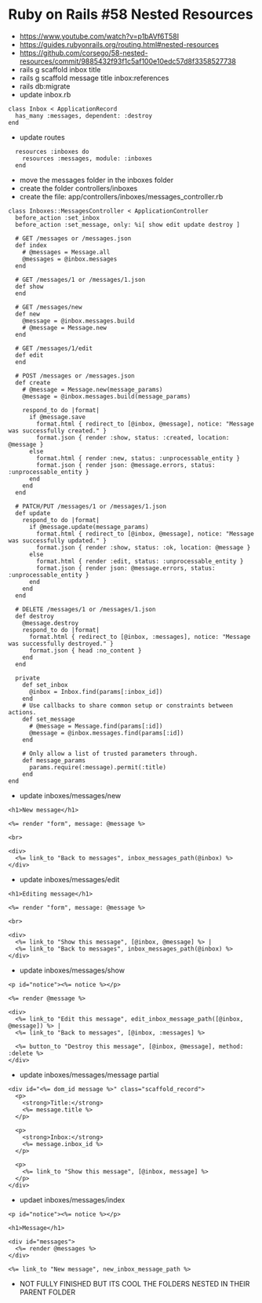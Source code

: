 # Ruby on Rails #58 Nested Resources

- https://www.youtube.com/watch?v=p1bAVf6T58I
- https://guides.rubyonrails.org/routing.html#nested-resources
- https://github.com/corsego/58-nested-resources/commit/9885432f93f1c5af100e10edc57d8f3358527738
- rails g scaffold inbox title
- rails g scaffold message title inbox:references
- rails db:migrate
- update inbox.rb

```
class Inbox < ApplicationRecord
  has_many :messages, dependent: :destroy
end
```

- update routes

```
  resources :inboxes do
    resources :messages, module: :inboxes
  end
```

- move the messages folder in the inboxes folder
- create the folder controllers/inboxes
- create the file: app/controllers/inboxes/messages_controller.rb

```
class Inboxes::MessagesController < ApplicationController
  before_action :set_inbox
  before_action :set_message, only: %i[ show edit update destroy ]

  # GET /messages or /messages.json
  def index
    # @messages = Message.all
    @messages = @inbox.messages
  end

  # GET /messages/1 or /messages/1.json
  def show
  end

  # GET /messages/new
  def new
    @message = @inbox.messages.build
    # @message = Message.new
  end

  # GET /messages/1/edit
  def edit
  end

  # POST /messages or /messages.json
  def create
    # @message = Message.new(message_params)
    @message = @inbox.messages.build(message_params)

    respond_to do |format|
      if @message.save
        format.html { redirect_to [@inbox, @message], notice: "Message was successfully created." }
        format.json { render :show, status: :created, location: @message }
      else
        format.html { render :new, status: :unprocessable_entity }
        format.json { render json: @message.errors, status: :unprocessable_entity }
      end
    end
  end

  # PATCH/PUT /messages/1 or /messages/1.json
  def update
    respond_to do |format|
      if @message.update(message_params)
        format.html { redirect_to [@inbox, @message], notice: "Message was successfully updated." }
        format.json { render :show, status: :ok, location: @message }
      else
        format.html { render :edit, status: :unprocessable_entity }
        format.json { render json: @message.errors, status: :unprocessable_entity }
      end
    end
  end

  # DELETE /messages/1 or /messages/1.json
  def destroy
    @message.destroy
    respond_to do |format|
      format.html { redirect_to [@inbox, :messages], notice: "Message was successfully destroyed." }
      format.json { head :no_content }
    end
  end

  private
    def set_inbox
      @inbox = Inbox.find(params[:inbox_id])
    end
    # Use callbacks to share common setup or constraints between actions.
    def set_message
      # @message = Message.find(params[:id])
      @message = @inbox.messages.find(params[:id])
    end

    # Only allow a list of trusted parameters through.
    def message_params
      params.require(:message).permit(:title)
    end
end
```

- update inboxes/messages/new

```
<h1>New message</h1>

<%= render "form", message: @message %>

<br>

<div>
  <%= link_to "Back to messages", inbox_messages_path(@inbox) %>
</div>
```

- update inboxes/messages/edit

```
<h1>Editing message</h1>

<%= render "form", message: @message %>

<br>

<div>
  <%= link_to "Show this message", [@inbox, @message] %> |
  <%= link_to "Back to messages", inbox_messages_path(@inbox) %>
</div>
```

- update inboxes/messages/show

```
<p id="notice"><%= notice %></p>

<%= render @message %>

<div>
  <%= link_to "Edit this message", edit_inbox_message_path([@inbox, @message]) %> |
  <%= link_to "Back to messages", [@inbox, :messages] %>

  <%= button_to "Destroy this message", [@inbox, @message], method: :delete %>
</div>
```

- update inboxes/messages/message partial

```
<div id="<%= dom_id message %>" class="scaffold_record">
  <p>
    <strong>Title:</strong>
    <%= message.title %>
  </p>

  <p>
    <strong>Inbox:</strong>
    <%= message.inbox_id %>
  </p>

  <p>
    <%= link_to "Show this message", [@inbox, message] %>
  </p>
</div>
```

- updaet inboxes/messages/index

```
<p id="notice"><%= notice %></p>

<h1>Message</h1>

<div id="messages">
  <%= render @messages %>
</div>

<%= link_to "New message", new_inbox_message_path %>
```

- NOT FULLY FINISHED BUT ITS COOL THE FOLDERS NESTED IN THEIR PARENT FOLDER
